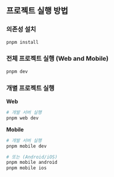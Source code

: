 ## 프로젝트 실행 방법

### 의존성 설치

```bash
pnpm install
```

### 전체 프로젝트 실행 (Web and Mobile)

```bash
pnpm dev
```

### 개별 프로젝트 실행

**Web**

```bash
# 개발 서버 실행
pnpm web dev
```

**Mobile**

```bash
# 개발 서버 실행
pnpm mobile dev

# 또는 (Android/iOS)
pnpm mobile android
pnpm mobile ios
```
